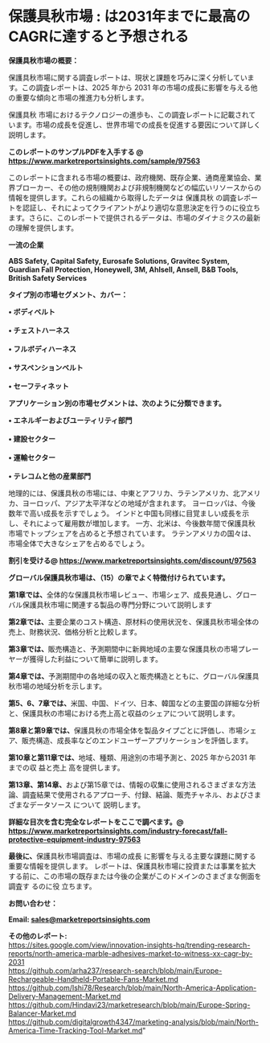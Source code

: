 # 保護具秋市場 : は2031年までに最高のCAGRに達すると予想される

<strong><b>保護具秋市場の概要：</b></strong>

保護具秋市場に関する調査レポートは、現状と課題を巧みに深く分析しています。この調査レポートは、2025 年から 2031 年の市場の成長に影響を与える他の重要な傾向と市場の推進力も分析します。

保護具秋 市場におけるテクノロジーの進歩も、この調査レポートに記載されています。市場の成長を促進し、世界市場での成長を促進する要因について詳しく説明します。

<strong>このレポートのサンプルPDFを入手する @ <a href=https://www.marketreportsinsights.com/sample/97563>https://www.marketreportsinsights.com/sample/97563</a></strong>

このレポートに含まれる市場の概要は、政府機関、既存企業、通商産業協会、業界ブローカー、その他の規制機関および非規制機関などの幅広いリソースからの情報を提供します。これらの組織から取得したデータは 保護具秋 の調査レポートを認証し、それによってクライアントがより適切な意思決定を行うのに役立ちます。さらに、このレポートで提供されるデータは、市場のダイナミクスの最新の理解を提供します。

<strong>一流の企業</strong>

<strong><b>ABS Safety, Capital Safety, Eurosafe Solutions, Gravitec System, Guardian Fall Protection, Honeywell, 3M, Ahlsell, Ansell, B&B Tools, British Safety Services</b></strong>

<strong><b>タイプ別の市場セグメント、カバー：</b></strong>

<strong>• ボディベルト<br><br>• チェストハーネス<br><br>• フルボディハーネス<br><br>• サスペンションベルト<br><br>• セーフティネット</strong>

<strong><b>アプリケーション別の市場セグメントは、次のように分類できます。</b></strong>

<strong>• エネルギーおよびユーティリティ部門<br><br>• 建設セクター<br><br>• 運輸セクター<br><br>• テレコムと他の産業部門</strong>

 地理的には、保護具秋の市場には、中東とアフリカ、ラテンアメリカ、北アメリカ、ヨーロッパ、アジア太平洋などの地域が含まれます。 ヨーロッパは、今後数年で高い成長を示すでしょう。 インドと中国も同様に目覚ましい成長を示し、それによって雇用数が増加します。 一方、北米は、今後数年間で保護具秋市場でトップシェアを占めると予想されています。 ラテンアメリカの国々は、市場全体で大きなシェアを占めるでしょう。

<strong>割引を受ける@ <a href=https://www.marketreportsinsights.com/discount/97563>https://www.marketreportsinsights.com/discount/97563</a></strong>

<strong><b>グローバル保護具秋市場は、（15）の章でよく特徴付けられています。</b></strong>

<strong><b>第</b></strong><strong><b>1章では、</b></strong>全体的な保護具秋市場レビュー、市場シェア、成長見通し、グローバル保護具秋市場に関連する製品の専門分野について説明します

<strong><b>第2章では、</b></strong>主要企業のコスト構造、原材料の使用状況を、保護具秋市場全体の売上、財務状況、価格分析と比較します。

<strong><b>第3章では、</b></strong>販売構造と、予測期間中に新興地域の主要な保護具秋の市場プレーヤーが獲得した利益について簡単に説明します。

<strong><b>第4章では、</b></strong>予測期間中の各地域の収入と販売構造とともに、グローバル保護具秋市場の地域分析を示します。

<strong><b>第5、6、7章では、</b></strong>米国、中国、ドイツ、日本、韓国などの主要国の詳細な分析と、保護具秋の市場における売上高と収益のシェアについて説明します。

<strong><b>第8章と第9章では、</b></strong>保護具秋の市場全体を製品タイプごとに評価し、市場シェア、販売構造、成長率などのエンドユーザーアプリケーションを評価します。

<strong><b>第10章と第11章では、</b></strong>地域、種類、用途別の市場予測と、2025 年から2031 年までの収 益と売上 高を提供します。

<strong><b>第13章、第14章、</b></strong>および第15章では、情報の収集に使用されるさまざまな方法論、調査結果で使用されるアプローチ、付録、結論、販売チャネル、およびさまざまなデータソース について 説明します。

<strong>詳細な目次を含む完全なレポートをここで調べます。@ <a href=https://www.marketreportsinsights.com/industry-forecast/fall-protective-equipment-industry-97563>https://www.marketreportsinsights.com/industry-forecast/fall-protective-equipment-industry-97563</a></strong>

<strong><b>最後に、</b></strong>保護具秋市場調査は、市場の成長 に影響を</a>与える主要な課題に関する重要な情報を提供します。 レポートは、保護具秋市場に投資または事業を拡大する前に、この市場の既存または今後の企業がこのドメインのさまざまな側面を調査す るのに役 立ちます。

<strong><b>お問い合わせ：</b></strong>

<strong>Email: </strong><a href=mailto:sales@marketreportsinsights.com><strong>sales@marketreportsinsights.com</strong></a>

<strong>その他のレポート:</strong>
<br>
<a href=https://sites.google.com/view/innovation-insights-hq/trending-research-reports/north-america-marble-adhesives-market-to-witness-xx-cagr-by-2031>https://sites.google.com/view/innovation-insights-hq/trending-research-reports/north-america-marble-adhesives-market-to-witness-xx-cagr-by-2031</a>
<br>
<a href=https://github.com/arha237/research-search/blob/main/Europe-Rechargeable-Handheld-Portable-Fans-Market.md>https://github.com/arha237/research-search/blob/main/Europe-Rechargeable-Handheld-Portable-Fans-Market.md</a>
<br>
<a href=https://github.com/Ishi78/Research/blob/main/North-America-Application-Delivery-Management-Market.md>https://github.com/Ishi78/Research/blob/main/North-America-Application-Delivery-Management-Market.md</a>
<br>
<a href=https://github.com/Hindavi23/marketresearch/blob/main/Europe-Spring-Balancer-Market.md>https://github.com/Hindavi23/marketresearch/blob/main/Europe-Spring-Balancer-Market.md</a>
<br>
<a href=https://github.com/digitalgrowth4347/marketing-analysis/blob/main/North-America-Time-Tracking-Tool-Market.md>https://github.com/digitalgrowth4347/marketing-analysis/blob/main/North-America-Time-Tracking-Tool-Market.md</a>"
